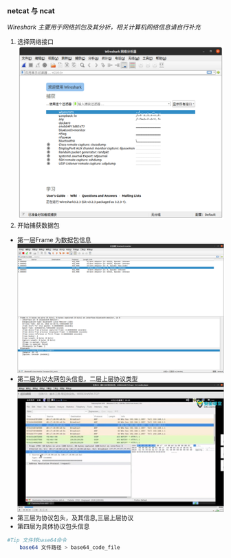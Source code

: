 ### netcat 与 ncat

_Wireshark 主要用于网络抓包及其分析，相关计算机网络信息请自行补充_

1. 选择网络接口
![image](../../images/Kalitools/2022-01-21-wireshark.png 'wireshark')
2. 开始捕获数据包
 - 第一层Frame 为数据包信息
![image](../../images/Kalitools/2022-01-22-bluetooth.png 'wireshark')
 - 第二层为以太网包头信息，二层上层协议类型
![image](../../images/Kalitools/2022-01-22-network.png 'wireshark')
 - 第三层为协议包头，及其信息,三层上层协议
 - 第四层为具体协议包头信息
```bash
#Tip 文件转base64命令
    base64 文件路径 > base64_code_file
```